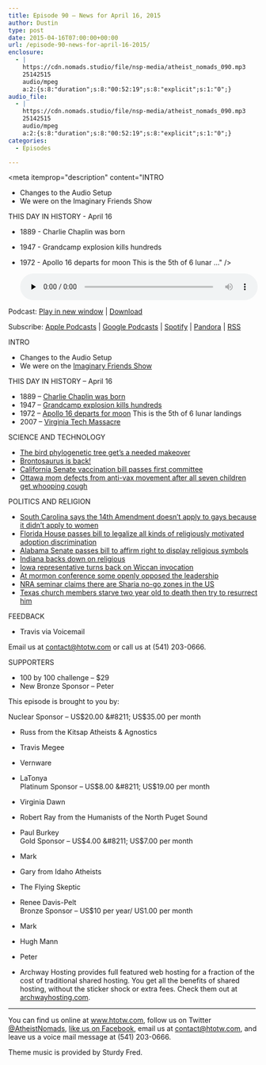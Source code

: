 ```yaml
---
title: Episode 90 – News for April 16, 2015
author: Dustin
type: post
date: 2015-04-16T07:00:00+00:00
url: /episode-90-news-for-april-16-2015/
enclosure:
  - |
    https://cdn.nomads.studio/file/nsp-media/atheist_nomads_090.mp3
    25142515
    audio/mpeg
    a:2:{s:8:"duration";s:8:"00:52:19";s:8:"explicit";s:1:"0";}
audio_file:
  - |
    https://cdn.nomads.studio/file/nsp-media/atheist_nomads_090.mp3
    25142515
    audio/mpeg
    a:2:{s:8:"duration";s:8:"00:52:19";s:8:"explicit";s:1:"0";}
categories:
  - Episodes

---
```

<div itemscope itemtype="http://schema.org/AudioObject">
  <meta itemprop="name" content="Episode 90 &#8211; News for April 16, 2015" />
  
  <meta itemprop="uploadDate" content="2015-04-16T01:00:00-06:00" />
  
  <meta itemprop="encodingFormat" content="audio/mpeg" />
  
  <meta itemprop="duration" content="PT52M19S" />
  
  <meta itemprop="description" content="INTRO

* Changes to the Audio Setup
* We were on the Imaginary Friends Show

THIS DAY IN HISTORY - April 16

* 1889 - Charlie Chaplin was born
* 1947 - Grandcamp explosion kills hundreds
* 1972 - Apollo 16 departs for moon This is the 5th of 6 lunar ..." />
  
  <meta itemprop="contentUrl" content="https://dts.podtrac.com/redirect.mp3/cdn.nomads.studio/file/nsp-media/atheist_nomads_090.mp3" />
  
  <meta itemprop="contentSize" content="24.0" />
  </p> 
  
  <div class="powerpress_player" id="powerpress_player_8345">
    <audio class="wp-audio-shortcode" id="audio-5148-89" preload="none" style="width: 100%;" controls="controls"><source type="audio/mpeg" src="https://dts.podtrac.com/redirect.mp3/cdn.nomads.studio/file/nsp-media/atheist_nomads_090.mp3?_=89" /><a href="https://dts.podtrac.com/redirect.mp3/cdn.nomads.studio/file/nsp-media/atheist_nomads_090.mp3">https://dts.podtrac.com/redirect.mp3/cdn.nomads.studio/file/nsp-media/atheist_nomads_090.mp3</a></audio>
  </div>
</div>

<p class="powerpress_links powerpress_links_mp3">
  Podcast: <a href="https://dts.podtrac.com/redirect.mp3/cdn.nomads.studio/file/nsp-media/atheist_nomads_090.mp3" class="powerpress_link_pinw" target="_blank" title="Play in new window" onclick="return powerpress_pinw('https://htotw.com/?powerpress_pinw=5148-podcast');" rel="nofollow">Play in new window</a> | <a href="https://dts.podtrac.com/redirect.mp3/cdn.nomads.studio/file/nsp-media/atheist_nomads_090.mp3" class="powerpress_link_d" title="Download" rel="nofollow" download="atheist_nomads_090.mp3">Download</a>
</p>

<p class="powerpress_links powerpress_subscribe_links">
  Subscribe: <a href="https://podcasts.apple.com/us/podcast/humanists-take-on-the-world/id530050098?mt=2&ls=1" class="powerpress_link_subscribe powerpress_link_subscribe_itunes" target="_blank" title="Subscribe on Apple Podcasts" rel="nofollow">Apple Podcasts</a> | <a href="https://www.google.com/podcasts?feed=aHR0cDovL2F0aGVpc3Rub21hZHMubGlic3luLmNvbS9yc3M%3D" class="powerpress_link_subscribe powerpress_link_subscribe_googleplay" target="_blank" title="Subscribe on Google Podcasts" rel="nofollow">Google Podcasts</a> | <a href="https://open.spotify.com/show/3LzK2xZGike6Tc1GEMtMbr?si=LieN9SNuTpq96smuaUsH8A" class="powerpress_link_subscribe powerpress_link_subscribe_spotify" target="_blank" title="Subscribe on Spotify" rel="nofollow">Spotify</a> | <a href="https://www.pandora.com/podcast/atheist-nomads/PC:10122?corr=62071012&part=ug" class="powerpress_link_subscribe powerpress_link_subscribe_pandora" target="_blank" title="Subscribe on Pandora" rel="nofollow">Pandora</a> | <a href="https://htotw.com/feed/podcast/" class="powerpress_link_subscribe powerpress_link_subscribe_rss" target="_blank" title="Subscribe via RSS" rel="nofollow">RSS</a>
</p>

INTRO

* Changes to the Audio Setup  
* We were on the <a href="http://imaginaryfriendsshow.com/2015/04/13/ifs-244-were-not-in-kansas-anymore/" target="_blank" rel="noopener">Imaginary Friends Show</a>

THIS DAY IN HISTORY &#8211; April 16

* 1889 &#8211; <a href="http://www.history.com/this-day-in-history/charlie-chaplin-born" target="_blank" rel="noopener">Charlie Chaplin was born</a>  
* 1947 &#8211; <a href="http://www.history.com/this-day-in-history/fertilizer-explosion-kills-581-in-texas" target="_blank" rel="noopener">Grandcamp explosion kills hundreds</a>  
* 1972 &#8211; <a href="http://www.history.com/this-day-in-history/apollo-16-departs-for-moon" target="_blank" rel="noopener">Apollo 16 departs for moon</a> This is the 5th of 6 lunar landings  
* 2007 &#8211; <a href="http://www.history.com/this-day-in-history/massacre-at-virginia-tech-leaves-32-dead" target="_blank" rel="noopener">Virginia Tech Massacre</a>

SCIENCE AND TECHNOLOGY

* <a href="http://www.scientificamerican.com/article/graphic-science-the-bird-family-tree-gets-a-makeover/" target="_blank" rel="noopener">The bird phylogenetic tree get’s a needed makeover</a>  
* <a href="http://www.sci-tech-today.com/story.xhtml?story_id=0220026MHJRE" target="_blank" rel="noopener">Brontosaurus is back!</a>  
* <a href="http://www.sacbee.com/news/politics-government/capitol-alert/article17904647.html" target="_blank" rel="noopener">California Senate vaccination bill passes first committee</a>  
* <a href="http://www.cbc.ca/m/news/canada/ottawa/tara-hills-ottawa-mom-changes-anti-vaccination-stand-but-7-kids-still-get-sick-1.3025592" target="_blank" rel="noopener">Ottawa mom defects from anti-vax movement after all seven children get whooping cough</a>

POLITICS AND RELIGION

* <a href="http://www.rawstory.com/rs/2015/04/south-carolina-justifies-same-sex-marriage-ban-by-arguing-that-women-once-lacked-basic-rights/" target="_blank" rel="noopener">South Carolina says the 14th Amendment doesn&#8217;t apply to gays because it didn&#8217;t apply to women</a>  
* <a href="http://thinkprogress.org/lgbt/2015/04/09/3645307/florida-house-adoption-discrimination-vote/" target="_blank" rel="noopener">Florida House passes bill to legalize all kinds of religiously motivated adoption discrimination</a>  
* <a href="http://yellowhammernews.com/faithandculture/senate-affirms-alabamians-right-to-display-religious-symbols-on-public-property/" target="_blank" rel="noopener">Alabama Senate passes bill to affirm right to display religious symbols</a>  
* <a href="http://www.cleveland.com/nation/index.ssf/2015/04/indianas_modification_of_relig.html" target="_blank" rel="noopener">Indiana backs down on religious</a>  
* <a href="http://www.kcrg.com/subject/news/silent-protest-boycott-greet-wiccan-priestess-at-iowa-house-20150409#F0vUssxAA2XKxofm.99" target="_blank" rel="noopener">Iowa representative turns back on Wiccan invocation</a>  
* <a href="http://www.idahostatesman.com/2015/04/05/3735250_top-mormons-outline-support-for.html?rh=1" target="_blank" rel="noopener">At mormon conference some openly opposed the leadership</a>  
* <a href="http://thinkprogress.org/justice/2015/04/14/3646567/no-go-zones-nra-convention/" target="_blank" rel="noopener">NRA seminar claims there are Sharia no-go zones in the US</a>  
* <a href="http://www.rawstory.com/rs/2015/04/texas-church-members-accused-of-starving-demon-possessed-toddler-and-then-trying-resurrect-him/" target="_blank" rel="noopener">Texas church members starve two year old to death then try to resurrect him</a>

FEEDBACK

* Travis via Voicemail

Email us at contact@htotw.com or call us at (541) 203-0666.

SUPPORTERS

* 100 by 100 challenge &#8211; $29  
* New Bronze Sponsor &#8211; Peter

This episode is brought to you by:

Nuclear Sponsor &#8211; US$20.00 &#8211; US$35.00 per month  
* Russ from the Kitsap Atheists & Agnostics  
* Travis Megee  
* Vernware  
* LaTonya  
Platinum Sponsor &#8211; US$8.00 &#8211; US$19.00 per month  
* Virginia Dawn  
* Robert Ray from the Humanists of the North Puget Sound  
* Paul Burkey  
Gold Sponsor &#8211; US$4.00 &#8211; US$7.00 per month  
* Mark  
* Gary from Idaho Atheists  
* The Flying Skeptic  
* Renee Davis-Pelt  
Bronze Sponsor &#8211; US$10 per year/ US1.00 per month  
* Mark  
* Hugh Mann  
* Peter

* Archway Hosting provides full featured web hosting for a fraction of the cost of traditional shared hosting. You get all the benefits of shared hosting, without the sticker shock or extra fees. Check them out at <a href="http://archwayhosting.com/" target="_blank" rel="noopener">archwayhosting.com</a>.

<hr width="500" />

You can find us online at <a href="https://www.htotw.com/" target="_blank" rel="noopener">www.htotw.com</a>, follow us on Twitter <a href="https://twitter.com/AtheistNomads" target="_blank" rel="noopener">@AtheistNomads</a>, <a href="https://htotw.com/facebook" target="_blank" rel="noopener">like us on Facebook</a>, email us at <contact@htotw.com>, and leave us a voice mail message at (541) 203-0666.

Theme music is provided by Sturdy Fred.